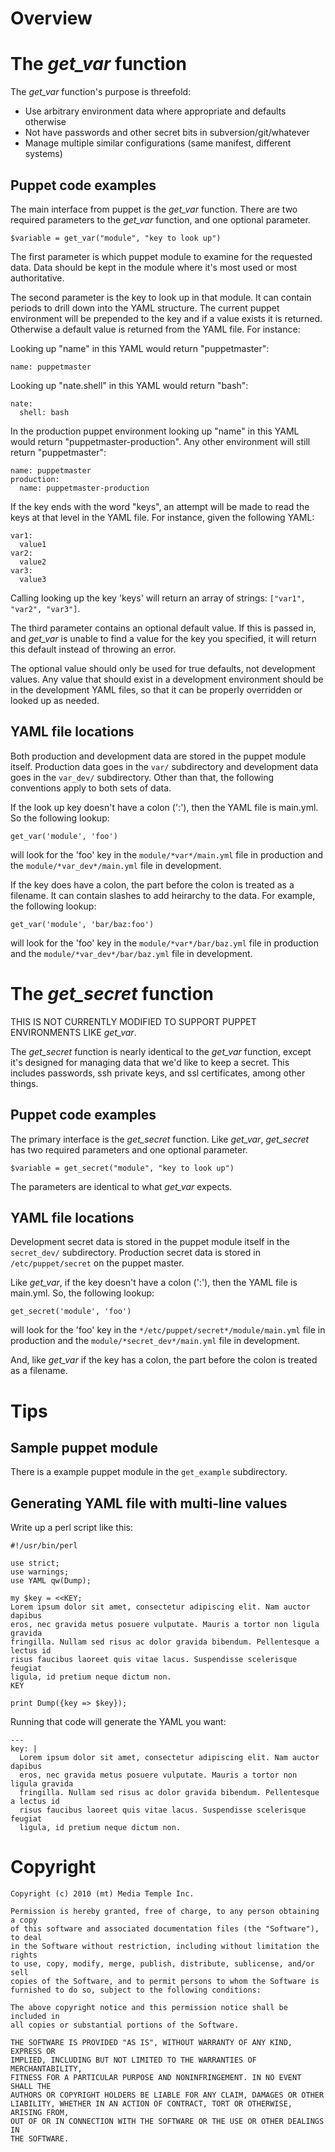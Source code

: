 # Overview

# The *get_var* function

The *get_var* function's purpose is threefold:

* Use arbitrary environment data where appropriate and defaults otherwise
* Not have passwords and other secret bits in subversion/git/whatever
* Manage multiple similar configurations (same manifest, different systems)

## Puppet code examples

The main interface from puppet is the *get_var* function.  There are two required parameters to the *get_var* function, and one optional parameter.

    $variable = get_var("module", "key to look up")

The first parameter is which puppet module to examine for the requested data.  Data should be kept in the module where it's most used or most authoritative.

The second parameter is the key to look up in that module.  It can contain periods to drill down into the YAML structure.  The current puppet environment will be prepended to the key and if a value exists it is returned.  Otherwise a default value is returned from the YAML file.  For instance:

Looking up "name" in this YAML would return "puppetmaster":

    name: puppetmaster

Looking up "nate.shell" in this YAML would return "bash":

    nate:
      shell: bash

In the production puppet environment looking up "name" in this YAML would return "puppetmaster-production".  Any other environment will still return "puppetmaster":

    name: puppetmaster
	production:
	  name: puppetmaster-production

If the key ends with the word "keys", an attempt will be made to read the keys at that level in the YAML file.  For instance, given the following YAML:

    var1:
      value1
    var2:
      value2
    var3:
      value3

Calling looking up the key 'keys' will return an array of strings: `["var1", "var2", "var3"]`.

The third parameter contains an optional default value.  If this is passed in, and *get_var* is unable to find a value for the key you specified, it will return this default instead of throwing an error.

The optional value should only be used for true defaults, not development values.  Any value that should exist in a development environment should be in the development YAML files, so that it can be properly overridden or looked up as needed.

## YAML file locations

Both production and development data are stored in the puppet module itself.  Production data goes in the `var/` subdirectory and development data goes in the `var_dev/` subdirectory.  Other than that, the following conventions apply to both sets of data.

If the look up key doesn't have a colon (':'), then the YAML file is main.yml.  So the following lookup:

    get_var('module', 'foo')

will look for the 'foo' key in the `module/*var*/main.yml` file in production and the `module/*var_dev*/main.yml` file in development.

If the key does have a colon, the part before the colon is treated as a filename.  It can contain slashes to add heirarchy to the data.  For example, the following lookup:

    get_var('module', 'bar/baz:foo')

will look for the 'foo' key in the `module/*var*/bar/baz.yml` file in production and the `module/*var_dev*/bar/baz.yml` file in development.

# The *get_secret* function

THIS IS NOT CURRENTLY MODIFIED TO SUPPORT PUPPET ENVIRONMENTS LIKE *get_var*.

The *get_secret* function is nearly identical to the *get_var* function, except it's designed for managing data that we'd like to keep a secret.  This includes passwords, ssh private keys, and ssl certificates, among other things.

## Puppet code examples

The primary interface is the *get_secret* function.  Like *get_var*, *get_secret* has two required parameters and one optional parameter.

    $variable = get_secret("module", "key to look up")

The parameters are identical to what *get_var* expects.

## YAML file locations

Development secret data is stored in the puppet module itself in the `secret_dev/` subdirectory.  Production secret data is stored in `/etc/puppet/secret` on the puppet master.

Like *get_var*, if the key doesn't have a colon (':'), then the YAML file is main.yml.  So, the following lookup:

    get_secret('module', 'foo')

will look for the 'foo' key in the `*/etc/puppet/secret*/module/main.yml` file in production and the `module/*secret_dev*/main.yml` file in development.

And, like *get_var* if the key has a colon, the part before the colon is treated as a filename.

# Tips

## Sample puppet module

There is a example puppet module in the `get_example` subdirectory.

## Generating YAML file with multi-line values

Write up a perl script like this:

    #!/usr/bin/perl

    use strict;
    use warnings;
    use YAML qw(Dump);

    my $key = <<KEY;
    Lorem ipsum dolor sit amet, consectetur adipiscing elit. Nam auctor dapibus
    eros, nec gravida metus posuere vulputate. Mauris a tortor non ligula gravida
    fringilla. Nullam sed risus ac dolor gravida bibendum. Pellentesque a lectus id
    risus faucibus laoreet quis vitae lacus. Suspendisse scelerisque feugiat
    ligula, id pretium neque dictum non.
    KEY

    print Dump({key => $key});

Running that code will generate the YAML you want:

    ---
    key: |
      Lorem ipsum dolor sit amet, consectetur adipiscing elit. Nam auctor dapibus
      eros, nec gravida metus posuere vulputate. Mauris a tortor non ligula gravida
      fringilla. Nullam sed risus ac dolor gravida bibendum. Pellentesque a lectus id
      risus faucibus laoreet quis vitae lacus. Suspendisse scelerisque feugiat
      ligula, id pretium neque dictum non.

# Copyright

    Copyright (c) 2010 (mt) Media Temple Inc.

    Permission is hereby granted, free of charge, to any person obtaining a copy
    of this software and associated documentation files (the "Software"), to deal
    in the Software without restriction, including without limitation the rights
    to use, copy, modify, merge, publish, distribute, sublicense, and/or sell
    copies of the Software, and to permit persons to whom the Software is
    furnished to do so, subject to the following conditions:

    The above copyright notice and this permission notice shall be included in
    all copies or substantial portions of the Software.

    THE SOFTWARE IS PROVIDED "AS IS", WITHOUT WARRANTY OF ANY KIND, EXPRESS OR
    IMPLIED, INCLUDING BUT NOT LIMITED TO THE WARRANTIES OF MERCHANTABILITY,
    FITNESS FOR A PARTICULAR PURPOSE AND NONINFRINGEMENT. IN NO EVENT SHALL THE
    AUTHORS OR COPYRIGHT HOLDERS BE LIABLE FOR ANY CLAIM, DAMAGES OR OTHER
    LIABILITY, WHETHER IN AN ACTION OF CONTRACT, TORT OR OTHERWISE, ARISING FROM,
    OUT OF OR IN CONNECTION WITH THE SOFTWARE OR THE USE OR OTHER DEALINGS IN
    THE SOFTWARE.
